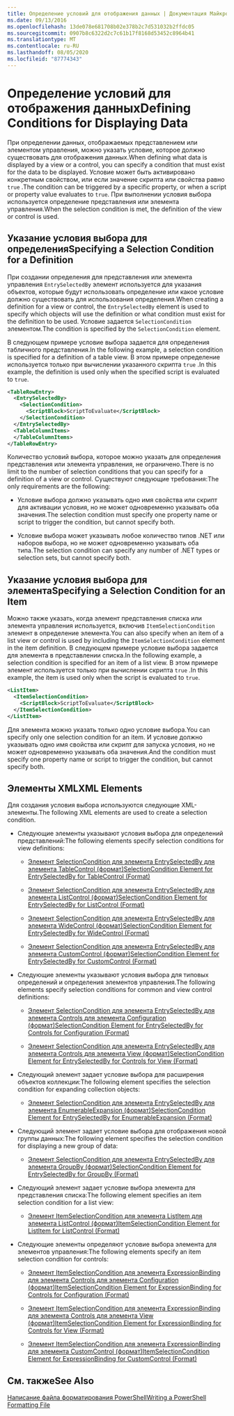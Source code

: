```yaml
---
title: Определение условий для отображения данных | Документация Майкрософт
ms.date: 09/13/2016
ms.openlocfilehash: 13de078e681708b02e378b2c7d531032b2ffdc05
ms.sourcegitcommit: 0907b8c6322d2c7c61b17f8168d53452c8964b41
ms.translationtype: MT
ms.contentlocale: ru-RU
ms.lasthandoff: 08/05/2020
ms.locfileid: "87774343"
---
```

# <a name="defining-conditions-for-displaying-data"></a><span data-ttu-id="7fa59-102">Определение условий для отображения данных</span><span class="sxs-lookup"><span data-stu-id="7fa59-102">Defining Conditions for Displaying Data</span></span>

<span data-ttu-id="7fa59-103">При определении данных, отображаемых представлением или элементом управления, можно указать условие, которое должно существовать для отображения данных.</span><span class="sxs-lookup"><span data-stu-id="7fa59-103">When defining what data is displayed by a view or a control, you can specify a condition that must exist for the data to be displayed.</span></span> <span data-ttu-id="7fa59-104">Условие может быть активировано конкретным свойством, или если значение скрипта или свойства равно `true` .</span><span class="sxs-lookup"><span data-stu-id="7fa59-104">The condition can be triggered by a specific property, or when a script or property value evaluates to `true`.</span></span> <span data-ttu-id="7fa59-105">При выполнении условия выбора используется определение представления или элемента управления.</span><span class="sxs-lookup"><span data-stu-id="7fa59-105">When the selection condition is met, the definition of the view or control is used.</span></span>

## <a name="specifying-a-selection-condition-for-a-definition"></a><span data-ttu-id="7fa59-106">Указание условия выбора для определения</span><span class="sxs-lookup"><span data-stu-id="7fa59-106">Specifying a Selection Condition for a Definition</span></span>

<span data-ttu-id="7fa59-107">При создании определения для представления или элемента управления `EntrySelectedBy` элемент используется для указания объектов, которые будут использовать определение или какое условие должно существовать для использования определения.</span><span class="sxs-lookup"><span data-stu-id="7fa59-107">When creating a definition for a view or control, the `EntrySelectedBy` element is used to specify which objects will use the definition or what condition must exist for the definition to be used.</span></span> <span data-ttu-id="7fa59-108">Условие задается `SelectionCondition` элементом.</span><span class="sxs-lookup"><span data-stu-id="7fa59-108">The condition is specified by the `SelectionCondition` element.</span></span>

<span data-ttu-id="7fa59-109">В следующем примере условие выбора задается для определения табличного представления.</span><span class="sxs-lookup"><span data-stu-id="7fa59-109">In the following example, a selection condition is specified for a definition of a table view.</span></span> <span data-ttu-id="7fa59-110">В этом примере определение используется только при вычислении указанного скрипта `true` .</span><span class="sxs-lookup"><span data-stu-id="7fa59-110">In this example, the definition is used only when the specified script is evaluated to `true`.</span></span>

```xml
<TableRowEntry>
  <EntrySelectedBy>
    <SelectionCondition>
      <ScriptBlock>ScriptToEvaluate</ScriptBlock>
    </SelectionCondition>
  </EntrySelectedBy>
  <TableColumnItems>
  </TableColumnItems>
</TableRowEntry>

```

<span data-ttu-id="7fa59-111">Количество условий выбора, которое можно указать для определения представления или элемента управления, не ограничено.</span><span class="sxs-lookup"><span data-stu-id="7fa59-111">There is no limit to the number of selection conditions that you can specify for a definition of a view or control.</span></span> <span data-ttu-id="7fa59-112">Существуют следующие требования:</span><span class="sxs-lookup"><span data-stu-id="7fa59-112">The only requirements are the following:</span></span>

- <span data-ttu-id="7fa59-113">Условие выбора должно указывать одно имя свойства или скрипт для активации условия, но не может одновременно указывать оба значения.</span><span class="sxs-lookup"><span data-stu-id="7fa59-113">The selection condition must specify one property name or script to trigger the condition, but cannot specify both.</span></span>

- <span data-ttu-id="7fa59-114">Условие выбора может указывать любое количество типов .NET или наборов выбора, но не может одновременно указывать оба типа.</span><span class="sxs-lookup"><span data-stu-id="7fa59-114">The selection condition can specify any number of .NET types or selection sets, but cannot specify both.</span></span>

## <a name="specifying-a-selection-condition-for-an-item"></a><span data-ttu-id="7fa59-115">Указание условия выбора для элемента</span><span class="sxs-lookup"><span data-stu-id="7fa59-115">Specifying a Selection Condition for an Item</span></span>

<span data-ttu-id="7fa59-116">Можно также указать, когда элемент представления списка или элемента управления используется, включив `ItemSelectionCondition` элемент в определение элемента.</span><span class="sxs-lookup"><span data-stu-id="7fa59-116">You can also specify when an item of a list view or control is used by including the `ItemSelectionCondition` element in the item definition.</span></span> <span data-ttu-id="7fa59-117">В следующем примере условие выбора задается для элемента в представлении списка.</span><span class="sxs-lookup"><span data-stu-id="7fa59-117">In the following example, a selection condition is specified for an item of a list view.</span></span> <span data-ttu-id="7fa59-118">В этом примере элемент используется только при вычислении скрипта `true` .</span><span class="sxs-lookup"><span data-stu-id="7fa59-118">In this example, the item is used only when the script is evaluated to `true`.</span></span>

```xml
<ListItem>
  <ItemSelectionCondition>
    <ScriptBlock>ScriptToEvaluate</ScriptBlock>
  </ItemSelectionCondition>
</ListItem>

```

<span data-ttu-id="7fa59-119">Для элемента можно указать только одно условие выбора.</span><span class="sxs-lookup"><span data-stu-id="7fa59-119">You can specify only one selection condition for an item.</span></span> <span data-ttu-id="7fa59-120">И условие должно указывать одно имя свойства или скрипт для запуска условия, но не может одновременно указывать оба значения.</span><span class="sxs-lookup"><span data-stu-id="7fa59-120">And the condition must specify one property name or script to trigger the condition, but cannot specify both.</span></span>

## <a name="xml-elements"></a><span data-ttu-id="7fa59-121">Элементы XML</span><span class="sxs-lookup"><span data-stu-id="7fa59-121">XML Elements</span></span>

 <span data-ttu-id="7fa59-122">Для создания условия выбора используются следующие XML-элементы.</span><span class="sxs-lookup"><span data-stu-id="7fa59-122">The following XML elements are used to create a selection condition.</span></span>

- <span data-ttu-id="7fa59-123">Следующие элементы указывают условия выбора для определений представлений:</span><span class="sxs-lookup"><span data-stu-id="7fa59-123">The following elements specify selection conditions for view definitions:</span></span>

  - [<span data-ttu-id="7fa59-124">Элемент SelectionCondition для элемента EntrySelectedBy для элемента TableControl (формат)</span><span class="sxs-lookup"><span data-stu-id="7fa59-124">SelectionCondition Element for EntrySelectedBy for TableControl (Format)</span></span>](./selectioncondition-element-for-entryselectedby-for-tablecontrol-format.md)

  - [<span data-ttu-id="7fa59-125">Элемент SelectionCondition для элемента EntrySelectedBy для элемента ListControl (формат)</span><span class="sxs-lookup"><span data-stu-id="7fa59-125">SelectionCondition Element for EntrySelectedBy for ListControl (Format)</span></span>](./selectioncondition-element-for-entryselectedby-for-listcontrol-format.md)

  - [<span data-ttu-id="7fa59-126">Элемент SelectionCondition для элемента EntrySelectedBy для элемента WideControl (формат)</span><span class="sxs-lookup"><span data-stu-id="7fa59-126">SelectionCondition Element for EntrySelectedBy for WideControl (Format)</span></span>](./selectioncondition-element-for-entryselectedby-for-widecontrol-format.md)

  - [<span data-ttu-id="7fa59-127">Элемент SelectionCondition для элемента EntrySelectedBy для элемента CustomControl (формат)</span><span class="sxs-lookup"><span data-stu-id="7fa59-127">SelectionCondition Element for EntrySelectedBy for CustomControl (Format)</span></span>](./selectioncondition-element-for-entryselectedby-for-customcontrol-format.md)

- <span data-ttu-id="7fa59-128">Следующие элементы указывают условия выбора для типовых определений и определения элементов управления.</span><span class="sxs-lookup"><span data-stu-id="7fa59-128">The following elements specify selection conditions for common and view control definitions:</span></span>

  - [<span data-ttu-id="7fa59-129">Элемент SelectionCondition для элемента EntrySelectedBy для элемента Controls для элемента Configuration (формат)</span><span class="sxs-lookup"><span data-stu-id="7fa59-129">SelectionCondition Element for EntrySelectedBy for Controls for Configuration (Format)</span></span>](./selectioncondition-element-for-entryselectedby-for-controls-for-configuration-format.md)

  - [<span data-ttu-id="7fa59-130">Элемент SelectionCondition для элемента EntrySelectedBy для элемента Controls для элемента View (формат)</span><span class="sxs-lookup"><span data-stu-id="7fa59-130">SelectionCondition Element for EntrySelectedBy for Controls for View (Format)</span></span>](./selectioncondition-element-for-entryselectedby-for-controls-for-view-format.md)

- <span data-ttu-id="7fa59-131">Следующий элемент задает условие выбора для расширения объектов коллекции:</span><span class="sxs-lookup"><span data-stu-id="7fa59-131">The following element specifies the selection condition for expanding collection objects:</span></span>

  - [<span data-ttu-id="7fa59-132">Элемент SelectionCondition для элемента EntrySelectedBy для элемента EnumerableExpansion (формат)</span><span class="sxs-lookup"><span data-stu-id="7fa59-132">SelectionCondition Element for EntrySelectedBy for EnumerableExpansion (Format)</span></span>](./selectioncondition-element-for-entryselectedby-for-enumerableexpansion-format.md)

- <span data-ttu-id="7fa59-133">Следующий элемент задает условие выбора для отображения новой группы данных:</span><span class="sxs-lookup"><span data-stu-id="7fa59-133">The following element specifies the selection condition for displaying a new group of data:</span></span>

  - [<span data-ttu-id="7fa59-134">Элемент SelectionCondition для элемента EntrySelectedBy для элемента GroupBy (формат)</span><span class="sxs-lookup"><span data-stu-id="7fa59-134">SelectionCondition Element for EntrySelectedBy for GroupBy (Format)</span></span>](./selectioncondition-element-for-entryselectedby-for-groupby-format.md)

- <span data-ttu-id="7fa59-135">Следующий элемент задает условие выбора элемента для представления списка:</span><span class="sxs-lookup"><span data-stu-id="7fa59-135">The following element specifies an item selection condition for a list view:</span></span>

  - [<span data-ttu-id="7fa59-136">Элемент ItemSelectionCondition для элемента ListItem для элемента ListControl (формат)</span><span class="sxs-lookup"><span data-stu-id="7fa59-136">ItemSelectionCondition Element for ListItem for ListControl (Format)</span></span>](./itemselectioncondition-element-for-listitem-for-listcontrol-format.md)

- <span data-ttu-id="7fa59-137">Следующие элементы определяют условие выбора элемента для элементов управления:</span><span class="sxs-lookup"><span data-stu-id="7fa59-137">The following elements specify an item selection condition for controls:</span></span>

  - [<span data-ttu-id="7fa59-138">Элемент ItemSelectionCondition для элемента ExpressionBinding для элемента Controls для элемента Configuration (формат)</span><span class="sxs-lookup"><span data-stu-id="7fa59-138">ItemSelectionCondition Element for ExpressionBinding for Controls for Configuration (Format)</span></span>](./itemselectioncondition-element-for-expressionbinding-for-controls-for-configuration-format.md)

  - [<span data-ttu-id="7fa59-139">Элемент ItemSelectionCondition для элемента ExpressionBinding для элемента Controls для элемента View (формат)</span><span class="sxs-lookup"><span data-stu-id="7fa59-139">ItemSelectionCondition Element for ExpressionBinding for Controls for View (Format)</span></span>](./itemselectioncondition-element-for-expressionbinding-for-controls-for-view-format.md)

  - [<span data-ttu-id="7fa59-140">Элемент ItemSelectionCondition для элемента ExpressionBinding для элемента CustomControl (формат)</span><span class="sxs-lookup"><span data-stu-id="7fa59-140">ItemSelectionCondition Element for ExpressionBinding for CustomControl (Format)</span></span>](./itemselectioncondition-element-for-expressionbinding-for-customcontrol-format.md)

## <a name="see-also"></a><span data-ttu-id="7fa59-141">См. также</span><span class="sxs-lookup"><span data-stu-id="7fa59-141">See Also</span></span>

[<span data-ttu-id="7fa59-142">Написание файла форматирования PowerShell</span><span class="sxs-lookup"><span data-stu-id="7fa59-142">Writing a PowerShell Formatting File</span></span>](./writing-a-powershell-formatting-file.md)
